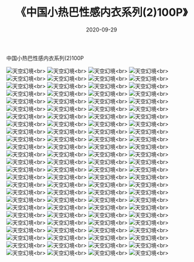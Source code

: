 ﻿---
layout: post
title: 《中国小热巴性感内衣系列(2)100P》
date: 2020-09-29
img: http://photo.orgx.cf/性感/2020/中国小热巴性感内衣系列(2)100P/000.jpg
tags: [美女,性感,泳衣]
---

中国小热巴性感内衣系列(2)100P



![天空幻境](http://photo.orgx.cf/性感/2020/中国小热巴性感内衣系列(2)100P/001.jpg''天空幻境'')<br>
![天空幻境](http://photo.orgx.cf/性感/2020/中国小热巴性感内衣系列(2)100P/002.jpg''天空幻境'')<br>
![天空幻境](http://photo.orgx.cf/性感/2020/中国小热巴性感内衣系列(2)100P/003.jpg''天空幻境'')<br>
![天空幻境](http://photo.orgx.cf/性感/2020/中国小热巴性感内衣系列(2)100P/004.jpg''天空幻境'')<br>
![天空幻境](http://photo.orgx.cf/性感/2020/中国小热巴性感内衣系列(2)100P/005.jpg''天空幻境'')<br>
![天空幻境](http://photo.orgx.cf/性感/2020/中国小热巴性感内衣系列(2)100P/006.jpg''天空幻境'')<br>
![天空幻境](http://photo.orgx.cf/性感/2020/中国小热巴性感内衣系列(2)100P/007.jpg''天空幻境'')<br>
![天空幻境](http://photo.orgx.cf/性感/2020/中国小热巴性感内衣系列(2)100P/008.jpg''天空幻境'')<br>
![天空幻境](http://photo.orgx.cf/性感/2020/中国小热巴性感内衣系列(2)100P/009.jpg''天空幻境'')<br>
![天空幻境](http://photo.orgx.cf/性感/2020/中国小热巴性感内衣系列(2)100P/010.jpg''天空幻境'')<br>
![天空幻境](http://photo.orgx.cf/性感/2020/中国小热巴性感内衣系列(2)100P/011.jpg''天空幻境'')<br>
![天空幻境](http://photo.orgx.cf/性感/2020/中国小热巴性感内衣系列(2)100P/012.jpg''天空幻境'')<br>
![天空幻境](http://photo.orgx.cf/性感/2020/中国小热巴性感内衣系列(2)100P/013.jpg''天空幻境'')<br>
![天空幻境](http://photo.orgx.cf/性感/2020/中国小热巴性感内衣系列(2)100P/014.jpg''天空幻境'')<br>
![天空幻境](http://photo.orgx.cf/性感/2020/中国小热巴性感内衣系列(2)100P/015.jpg''天空幻境'')<br>
![天空幻境](http://photo.orgx.cf/性感/2020/中国小热巴性感内衣系列(2)100P/016.jpg''天空幻境'')<br>
![天空幻境](http://photo.orgx.cf/性感/2020/中国小热巴性感内衣系列(2)100P/017.jpg''天空幻境'')<br>
![天空幻境](http://photo.orgx.cf/性感/2020/中国小热巴性感内衣系列(2)100P/018.jpg''天空幻境'')<br>
![天空幻境](http://photo.orgx.cf/性感/2020/中国小热巴性感内衣系列(2)100P/019.jpg''天空幻境'')<br>
![天空幻境](http://photo.orgx.cf/性感/2020/中国小热巴性感内衣系列(2)100P/020.jpg''天空幻境'')<br>
![天空幻境](http://photo.orgx.cf/性感/2020/中国小热巴性感内衣系列(2)100P/021.jpg''天空幻境'')<br>
![天空幻境](http://photo.orgx.cf/性感/2020/中国小热巴性感内衣系列(2)100P/022.jpg''天空幻境'')<br>
![天空幻境](http://photo.orgx.cf/性感/2020/中国小热巴性感内衣系列(2)100P/023.jpg''天空幻境'')<br>
![天空幻境](http://photo.orgx.cf/性感/2020/中国小热巴性感内衣系列(2)100P/024.jpg''天空幻境'')<br>
![天空幻境](http://photo.orgx.cf/性感/2020/中国小热巴性感内衣系列(2)100P/025.jpg''天空幻境'')<br>
![天空幻境](http://photo.orgx.cf/性感/2020/中国小热巴性感内衣系列(2)100P/026.jpg''天空幻境'')<br>
![天空幻境](http://photo.orgx.cf/性感/2020/中国小热巴性感内衣系列(2)100P/027.jpg''天空幻境'')<br>
![天空幻境](http://photo.orgx.cf/性感/2020/中国小热巴性感内衣系列(2)100P/028.jpg''天空幻境'')<br>
![天空幻境](http://photo.orgx.cf/性感/2020/中国小热巴性感内衣系列(2)100P/029.jpg''天空幻境'')<br>
![天空幻境](http://photo.orgx.cf/性感/2020/中国小热巴性感内衣系列(2)100P/030.jpg''天空幻境'')<br>
![天空幻境](http://photo.orgx.cf/性感/2020/中国小热巴性感内衣系列(2)100P/031.jpg''天空幻境'')<br>
![天空幻境](http://photo.orgx.cf/性感/2020/中国小热巴性感内衣系列(2)100P/032.jpg''天空幻境'')<br>
![天空幻境](http://photo.orgx.cf/性感/2020/中国小热巴性感内衣系列(2)100P/033.jpg''天空幻境'')<br>
![天空幻境](http://photo.orgx.cf/性感/2020/中国小热巴性感内衣系列(2)100P/034.jpg''天空幻境'')<br>
![天空幻境](http://photo.orgx.cf/性感/2020/中国小热巴性感内衣系列(2)100P/035.jpg''天空幻境'')<br>
![天空幻境](http://photo.orgx.cf/性感/2020/中国小热巴性感内衣系列(2)100P/036.jpg''天空幻境'')<br>
![天空幻境](http://photo.orgx.cf/性感/2020/中国小热巴性感内衣系列(2)100P/037.jpg''天空幻境'')<br>
![天空幻境](http://photo.orgx.cf/性感/2020/中国小热巴性感内衣系列(2)100P/038.jpg''天空幻境'')<br>
![天空幻境](http://photo.orgx.cf/性感/2020/中国小热巴性感内衣系列(2)100P/039.jpg''天空幻境'')<br>
![天空幻境](http://photo.orgx.cf/性感/2020/中国小热巴性感内衣系列(2)100P/040.jpg''天空幻境'')<br>
![天空幻境](http://photo.orgx.cf/性感/2020/中国小热巴性感内衣系列(2)100P/041.jpg''天空幻境'')<br>
![天空幻境](http://photo.orgx.cf/性感/2020/中国小热巴性感内衣系列(2)100P/042.jpg''天空幻境'')<br>
![天空幻境](http://photo.orgx.cf/性感/2020/中国小热巴性感内衣系列(2)100P/043.jpg''天空幻境'')<br>
![天空幻境](http://photo.orgx.cf/性感/2020/中国小热巴性感内衣系列(2)100P/044.jpg''天空幻境'')<br>
![天空幻境](http://photo.orgx.cf/性感/2020/中国小热巴性感内衣系列(2)100P/045.jpg''天空幻境'')<br>
![天空幻境](http://photo.orgx.cf/性感/2020/中国小热巴性感内衣系列(2)100P/046.jpg''天空幻境'')<br>
![天空幻境](http://photo.orgx.cf/性感/2020/中国小热巴性感内衣系列(2)100P/047.jpg''天空幻境'')<br>
![天空幻境](http://photo.orgx.cf/性感/2020/中国小热巴性感内衣系列(2)100P/048.jpg''天空幻境'')<br>
![天空幻境](http://photo.orgx.cf/性感/2020/中国小热巴性感内衣系列(2)100P/049.jpg''天空幻境'')<br>
![天空幻境](http://photo.orgx.cf/性感/2020/中国小热巴性感内衣系列(2)100P/050.jpg''天空幻境'')<br>
![天空幻境](http://photo.orgx.cf/性感/2020/中国小热巴性感内衣系列(2)100P/051.jpg''天空幻境'')<br>
![天空幻境](http://photo.orgx.cf/性感/2020/中国小热巴性感内衣系列(2)100P/052.jpg''天空幻境'')<br>
![天空幻境](http://photo.orgx.cf/性感/2020/中国小热巴性感内衣系列(2)100P/053.jpg''天空幻境'')<br>
![天空幻境](http://photo.orgx.cf/性感/2020/中国小热巴性感内衣系列(2)100P/054.jpg''天空幻境'')<br>
![天空幻境](http://photo.orgx.cf/性感/2020/中国小热巴性感内衣系列(2)100P/055.jpg''天空幻境'')<br>
![天空幻境](http://photo.orgx.cf/性感/2020/中国小热巴性感内衣系列(2)100P/056.jpg''天空幻境'')<br>
![天空幻境](http://photo.orgx.cf/性感/2020/中国小热巴性感内衣系列(2)100P/057.jpg''天空幻境'')<br>
![天空幻境](http://photo.orgx.cf/性感/2020/中国小热巴性感内衣系列(2)100P/058.jpg''天空幻境'')<br>
![天空幻境](http://photo.orgx.cf/性感/2020/中国小热巴性感内衣系列(2)100P/059.jpg''天空幻境'')<br>
![天空幻境](http://photo.orgx.cf/性感/2020/中国小热巴性感内衣系列(2)100P/060.jpg''天空幻境'')<br>
![天空幻境](http://photo.orgx.cf/性感/2020/中国小热巴性感内衣系列(2)100P/061.jpg''天空幻境'')<br>
![天空幻境](http://photo.orgx.cf/性感/2020/中国小热巴性感内衣系列(2)100P/062.jpg''天空幻境'')<br>
![天空幻境](http://photo.orgx.cf/性感/2020/中国小热巴性感内衣系列(2)100P/063.jpg''天空幻境'')<br>
![天空幻境](http://photo.orgx.cf/性感/2020/中国小热巴性感内衣系列(2)100P/064.jpg''天空幻境'')<br>
![天空幻境](http://photo.orgx.cf/性感/2020/中国小热巴性感内衣系列(2)100P/065.jpg''天空幻境'')<br>
![天空幻境](http://photo.orgx.cf/性感/2020/中国小热巴性感内衣系列(2)100P/066.jpg''天空幻境'')<br>
![天空幻境](http://photo.orgx.cf/性感/2020/中国小热巴性感内衣系列(2)100P/067.jpg''天空幻境'')<br>
![天空幻境](http://photo.orgx.cf/性感/2020/中国小热巴性感内衣系列(2)100P/068.jpg''天空幻境'')<br>
![天空幻境](http://photo.orgx.cf/性感/2020/中国小热巴性感内衣系列(2)100P/069.jpg''天空幻境'')<br>
![天空幻境](http://photo.orgx.cf/性感/2020/中国小热巴性感内衣系列(2)100P/070.jpg''天空幻境'')<br>
![天空幻境](http://photo.orgx.cf/性感/2020/中国小热巴性感内衣系列(2)100P/071.jpg''天空幻境'')<br>
![天空幻境](http://photo.orgx.cf/性感/2020/中国小热巴性感内衣系列(2)100P/072.jpg''天空幻境'')<br>
![天空幻境](http://photo.orgx.cf/性感/2020/中国小热巴性感内衣系列(2)100P/073.jpg''天空幻境'')<br>
![天空幻境](http://photo.orgx.cf/性感/2020/中国小热巴性感内衣系列(2)100P/074.jpg''天空幻境'')<br>
![天空幻境](http://photo.orgx.cf/性感/2020/中国小热巴性感内衣系列(2)100P/075.jpg''天空幻境'')<br>
![天空幻境](http://photo.orgx.cf/性感/2020/中国小热巴性感内衣系列(2)100P/076.jpg''天空幻境'')<br>
![天空幻境](http://photo.orgx.cf/性感/2020/中国小热巴性感内衣系列(2)100P/077.jpg''天空幻境'')<br>
![天空幻境](http://photo.orgx.cf/性感/2020/中国小热巴性感内衣系列(2)100P/078.jpg''天空幻境'')<br>
![天空幻境](http://photo.orgx.cf/性感/2020/中国小热巴性感内衣系列(2)100P/079.jpg''天空幻境'')<br>
![天空幻境](http://photo.orgx.cf/性感/2020/中国小热巴性感内衣系列(2)100P/080.jpg''天空幻境'')<br>
![天空幻境](http://photo.orgx.cf/性感/2020/中国小热巴性感内衣系列(2)100P/081.jpg''天空幻境'')<br>
![天空幻境](http://photo.orgx.cf/性感/2020/中国小热巴性感内衣系列(2)100P/082.jpg''天空幻境'')<br>
![天空幻境](http://photo.orgx.cf/性感/2020/中国小热巴性感内衣系列(2)100P/083.jpg''天空幻境'')<br>
![天空幻境](http://photo.orgx.cf/性感/2020/中国小热巴性感内衣系列(2)100P/084.jpg''天空幻境'')<br>
![天空幻境](http://photo.orgx.cf/性感/2020/中国小热巴性感内衣系列(2)100P/085.jpg''天空幻境'')<br>
![天空幻境](http://photo.orgx.cf/性感/2020/中国小热巴性感内衣系列(2)100P/086.jpg''天空幻境'')<br>
![天空幻境](http://photo.orgx.cf/性感/2020/中国小热巴性感内衣系列(2)100P/087.jpg''天空幻境'')<br>
![天空幻境](http://photo.orgx.cf/性感/2020/中国小热巴性感内衣系列(2)100P/088.jpg''天空幻境'')<br>
![天空幻境](http://photo.orgx.cf/性感/2020/中国小热巴性感内衣系列(2)100P/089.jpg''天空幻境'')<br>
![天空幻境](http://photo.orgx.cf/性感/2020/中国小热巴性感内衣系列(2)100P/090.jpg''天空幻境'')<br>
![天空幻境](http://photo.orgx.cf/性感/2020/中国小热巴性感内衣系列(2)100P/091.jpg''天空幻境'')<br>
![天空幻境](http://photo.orgx.cf/性感/2020/中国小热巴性感内衣系列(2)100P/092.jpg''天空幻境'')<br>
![天空幻境](http://photo.orgx.cf/性感/2020/中国小热巴性感内衣系列(2)100P/093.jpg''天空幻境'')<br>
![天空幻境](http://photo.orgx.cf/性感/2020/中国小热巴性感内衣系列(2)100P/094.jpg''天空幻境'')<br>
![天空幻境](http://photo.orgx.cf/性感/2020/中国小热巴性感内衣系列(2)100P/095.jpg''天空幻境'')<br>
![天空幻境](http://photo.orgx.cf/性感/2020/中国小热巴性感内衣系列(2)100P/096.jpg''天空幻境'')<br>
![天空幻境](http://photo.orgx.cf/性感/2020/中国小热巴性感内衣系列(2)100P/097.jpg''天空幻境'')<br>
![天空幻境](http://photo.orgx.cf/性感/2020/中国小热巴性感内衣系列(2)100P/098.jpg''天空幻境'')<br>
![天空幻境](http://photo.orgx.cf/性感/2020/中国小热巴性感内衣系列(2)100P/099.jpg''天空幻境'')<br>
![天空幻境](http://photo.orgx.cf/性感/2020/中国小热巴性感内衣系列(2)100P/100.jpg''天空幻境'')<br>